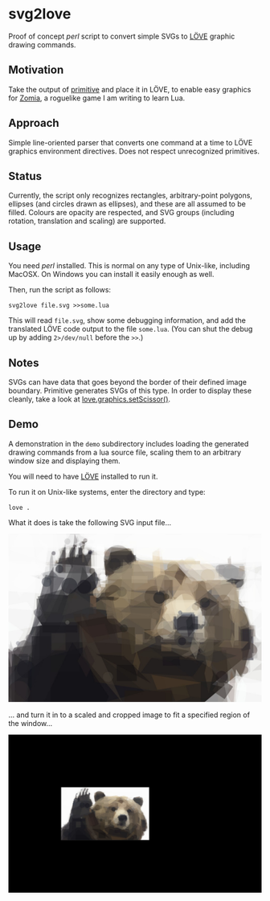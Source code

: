 # svg2love

Proof of concept *perl* script to convert simple SVGs to [LÖVE](https://love2d.org/wiki/Main_Page) graphic drawing commands.

## Motivation

Take the output of [primitive](https://github.com/fogleman/primitive) and place it in LÖVE, to enable easy graphics for [Zomia](https://github.com/globalcitizen/zomia), a roguelike game I am writing to learn Lua.

## Approach

Simple line-oriented parser that converts one command at a time to LÖVE graphics environment directives. Does not respect unrecognized primitives.

## Status

Currently, the script only recognizes rectangles, arbitrary-point polygons, ellipses (and circles drawn as ellipses), and these are all assumed to be filled. Colours are opacity are respected, and SVG groups (including rotation, translation and scaling) are supported.

## Usage

You need *perl* installed. This is normal on any type of Unix-like, including MacOSX. On Windows you can install it easily enough as well.

Then, run the script as follows:

```
svg2love file.svg >>some.lua
```

This will read `file.svg`, show some debugging information, and add the translated LÖVE code output to the file `some.lua`. (You can shut the debug up by adding `2>/dev/null` before the `>>`.)

## Notes

SVGs can have data that goes beyond the border of their defined image boundary. Primitive generates SVGs of this type. In order to display these cleanly, take a look at [love.graphics.setScissor()](https://love2d.org/wiki/love.graphics.setScissor).

## Demo

A demonstration in the `demo` subdirectory includes loading the generated drawing commands from a lua source file, scaling them to an arbitrary window size and displaying them.

You will need to have [LÖVE](https://love2d.org/wiki/Main_Page) installed to run it.

To run it on Unix-like systems, enter the directory and type:
```
love .
```

What it does is take the following SVG input file...

![Demo source SVG](https://raw.githubusercontent.com/globalcitizen/svg2love/master/demo/demo-source.jpg)

... and turn it in to a scaled and cropped image to fit a specified region of the window...

![Demo screenshot](https://raw.githubusercontent.com/globalcitizen/svg2love/master/demo/screenshot.jpg)

